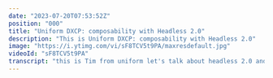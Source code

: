 ```yaml
---
date: "2023-07-20T07:53:52Z"
position: "000"
title: "Uniform DXCP: composability with Headless 2.0"
description: "This is Uniform DXCP: composability with Headless 2.0"
image: "https://i.ytimg.com/vi/sF8TCV5t9PA/maxresdefault.jpg"
videoId: "sF8TCV5t9PA"
transcript: "this is Tim from uniform let's talk about headless 2.0 and uniforms dxcp [Applause] [Music] Atlas technology has gained popularity in web development offering benefits like high performance front-end Freedom better DX and management through apis however at scale complexities arise due to an endless need for glue code for connecting content sources and mapping data to fit existing components on top of that we get authoring issues caused by the disconnects between data entry and the front-end presentation content editors do not know what happens when they press publish in one of the connected systems to solve these problems currently this is what existing players in the market are doing one they make the CMS the center of the universe and connect external sources via Integrations on top of that they add data modeling capabilities for page layouts unrelated to core CMS functionalities and two they hard code all the connections in the front end forcing content editors to file it tickets to get any sort of update they might like in my experience Web projects succeed if there's a full team buy-in while headless promises freedom in an excellent developer experience it pushes the pain threshold of marketers and therefore it fills its skill we need to do two things to fix these issues one create simple easy to maintain front-end code bases that contain minimal glue code and Technical debt and two eliminate the need for Content editors to understand the abstractness of composable architectures in other words content editors need a visual workspace that connects to external sources and that allows them to select which exact content from these sources they need all they need to do is fill in the component Fields with that content without the need to know the origin of the data the result is a curated page specific Json output that can be consumed by the front end which now doesn't need to know how to connect to external data sources and map their data to fit existing components this is uniform dxep a transparent and simple platform on which to compose Pages based on design components which props point to a field in an external API endpoint uniform dxcp is not acms or a data Federation tool it's a visual workspace that knows which component points to which data source for a specific page composition the only data uniform stores are one of content strings like latest blog posts or the fact that a particular component variant for example image on the left or image on the right is shown in a specific context now that we know all this let's recap why Atlas 2.0 with uniform is the way to go connecting everything code first at scale is painful for both developers and content editors the former having to maintain connections and data mappings and the latter getting lost in an abstract rule of forms with no clue what happens when they click publish imposable architecture with headless sources must be a team buy not just a developer's dream combination we need a visual workspace that's one friendly to content editors but compromise free for developers and two agnostic and not a one-size-fits-all offering from a single CMS vendor in other words we need a modern composable form of old-school dxbs I think uniforms digital experience composition platform is that solution"
---
```


